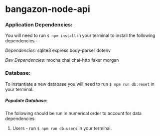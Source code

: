 # bangazon-node-api

### Application Dependencies:
You will need to run `$ npm install` in your terminal to install the following dependencies -

*Dependencies:*
  sqlite3
  express
  body-parser
  dotenv

*Dev Dependencies:*
  mocha
  chai
  chai-http
  faker
  morgan

### Database:
  To instantiate a new database you will need to run `$ npm run db:reset` in your terminal.

##### Populate Database:
The following should be run in numerical order to account for data dependencies.
  1. Users - run `$ npm run db:users` in your terminal.